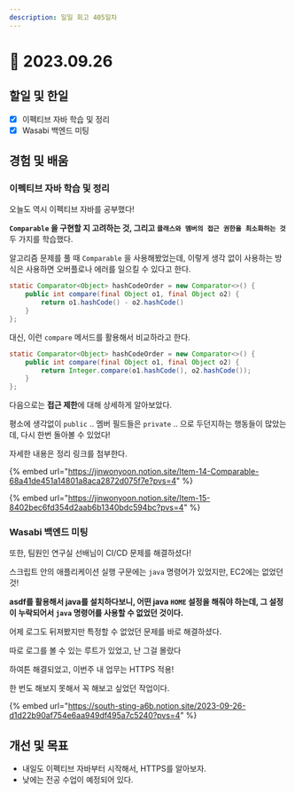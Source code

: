 ```yaml
---
description: 일일 회고 405일차
---
```


# 🤨 2023.09.26

## 할일 및 한일&#x20;

* [x] 이펙티브 자바 학습 및 정리&#x20;
* [x] Wasabi 백엔드 미팅&#x20;

## 경험 및 배움&#x20;

### 이펙티브 자바 학습 및 정리&#x20;

오늘도 역시 이펙티브 자바를 공부했다!

**`Comparable` 을 구현할 지 고려하는 것, 그리고 `클래스와 멤버의 접근 권한을 최소화하는 것`** 두 가지를 학습했다.

알고리즘 문제를 풀 때 `Comparable` 을 사용해봤었는데, 이렇게 생각 없이 사용하는 방식은 사용하면 오버플로나 에러를 일으킬 수 있다고 한다.

```java
static Comparator<Object> hashCodeOrder = new Comparator<>() {
    public int compare(final Object o1, final Object o2) {
        return o1.hashCode() - o2.hashCode()
    }
};
```

대신, 이런 `compare` 메서드를 활용해서 비교하라고 한다.

```java
static Comparator<Object> hashCodeOrder = new Comparator<>() {
    public int compare(final Object o1, final Object o2) {
        return Integer.compare(o1.hashCode(), o2.hashCode());
    }
};
```

다음으로는 **접근 제한**에 대해 상세하게 알아보았다.

평소에 생각없이 `public` .. 멤버 필드들은 `private` .. 으로 두던지하는 행동들이 많았는데, 다시 한번 돌아볼 수 있었다!

자세한 내용은 정리 링크를 첨부한다.

{% embed url="https://jinwonyoon.notion.site/Item-14-Comparable-68a41de451a14801a8aca2872d075f7e?pvs=4" %}

{% embed url="https://jinwonyoon.notion.site/Item-15-8402bec6fd354d2aab6b1340bdc594bc?pvs=4" %}

### Wasabi 백엔드 미팅&#x20;

또한, 팀원인 연구실 선배님이 CI/CD 문제를 해결하셨다!

스크립트 안의 애플리케이션 실행 구문에는 `java` 명령어가 있었지만, EC2에는 없었던 것!

**asdf를 활용해서 java를 설치하다보니, 어떤 java `HOME` 설정을 해줘야 하는데, 그 설정이 누락되어서 `java` 명령어를 사용할 수 없었던 것이다.**

어제 로그도 뒤져봤지만 특정할 수 없었던 문제를 바로 해결하셨다.

따로 로그를 볼 수 있는 루트가 있었고, 난 그걸 몰랐다

하여튼 해결되었고, 이번주 내 업무는 HTTPS 적용!

한 번도 해보지 못해서 꼭 해보고 싶었던 작업이다.

{% embed url="https://south-sting-a6b.notion.site/2023-09-26-d1d22b90af754e6aa949df495a7c5240?pvs=4" %}

## 개선 및 목표&#x20;

* 내일도 이펙티브 자바부터 시작해서, HTTPS를 알아보자.&#x20;
* 낮에는 전공 수업이 예정되어 있다.&#x20;
